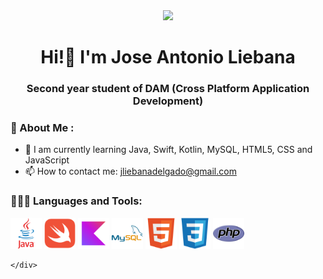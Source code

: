 <div id="header" align="center">
    <img src="https://media.giphy.com/media/qgQUggAC3Pfv687qPC/giphy.gif"width="200" />
    <h1 align="center">Hi!👋 I'm Jose Antonio Liebana</h1>
    <h3 align="center"> Second year student of DAM (Cross Platform Application Development) </h3>
</div>

### 📖 About Me :

- 🌱 I am currently learning Java, Swift, Kotlin, MySQL, HTML5, CSS and JavaScript
- 📫 How to contact me: jliebanadelgado@gmail.com

<div align="left">
    <h3> 👨🏻‍💻 Languages and Tools:</h3>
    <div>
        <img src="https://github.com/devicons/devicon/blob/master/icons/java/java-original-wordmark.svg" title="Java" alt="Java" width="50" height="50">
        <img src="https://github.com/devicons/devicon/blob/master/icons/swift/swift-original.svg" title="Swift" alt="Swift" width="50" height="50">
        <img src="https://github.com/devicons/devicon/blob/master/icons/kotlin/kotlin-original.svg" title="Kotlin" alt="Kotlin" width="50" height="50">
        <img src="https://github.com/devicons/devicon/blob/master/icons/mysql/mysql-original-wordmark.svg" title="MySQL" alt="MySQL" width="50" height="50">
        <img src="https://github.com/devicons/devicon/blob/master/icons/html5/html5-original.svg" title="HTML5" alt="HTML5" width="50" height="50">
        <img src="https://github.com/devicons/devicon/blob/master/icons/css3/css3-original.svg" title="CSS" alt="CSS" width="50" height="50">
        <img src="https://github.com/devicons/devicon/blob/master/icons/php/php-original.svg" title="CSS" alt="CSS" width="50" height="50">

      
    </div>
</div>
